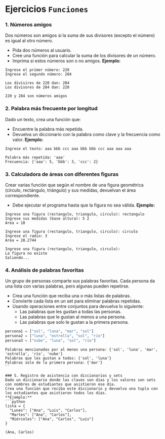 # Ejercicios `Funciones`
### 1. Números amigos
Dos números son amigos si la suma de sus divisores (excepto el número) es igual al otro número.
- Pida dos números al usuario.
- Cree una función para calcular la suma de los divisores de un número.
- Imprima si estos números son o no amigos.
**Ejemplo:**
```
Ingrese el primer número: 220
Ingrese el segundo número: 284

Los divisires de 220 dan: 284
Los divisores de 284 dan: 220

220 y 284 son números amigos
```

### 2. Palabra más frecuente por longitud
Dado un texto, crea una función que:
- Encuentre la palabra más repetida.
- Devuelva un diccionario con la palabra como clave y la frecuencia como valor.
**Ejemplo:**
```
Ingrese el texto: aaa bbb ccc aaa bbb bbb ccc aaa aaa aaa 

Palabra más repetida: 'aaa'
Frecuencia: {'aaa': 5, 'bbb': 3, 'ccc': 2}
```

### 3. Calculadora de áreas con diferentes figuras
Crear varias función que según el nombre de una figura geométrica (círculo, rectángulo, triángulo) y sus medidas, devuelvan el área correspondiente.
- Debe ejecutar el programa hasta que la figura no sea válida.
**Ejemplo:**
```
Ingrese una figura (rectangulo, triangulo, circulo): rectangulo
Ingrese sus medidas (base altura): 5 2
Area = 10

Ingrese una figura (rectangulo, triangulo, circulo): circulo
Ingrese el radio: 3
Area = 28.2744

Ingrese una figura (rectangulo, triangulo, circulo): 
La figura no existe
Saliendo...
```

### 4. Análisis de palabras favoritas
Un grupo de personas comparte sus palabras favoritas. Cada persona da una lista con varias palabras, pero algunas pueden repetirse.
- Crea una función que reciba una o más listas de palabras.
- Convierte cada lista en un set para eliminar palabras repetidas.
- Usando operaciones entre conjuntos para devuelva lo siguiente:
    - Las palabras que les gustan a todas las personas.
    - Las palabras que le gustan al menos a una persona.
    - Las palabras que solo le gustan a la primera persona.
```python
persona1 = ["sol", "luna", "mar", "sol"]  
persona2 = ["luna", "estrella", "sol", "río"]  
persona3 = ["nube", "luna", "sol", "río"]  
```
```
Palabras mencionadas por al menos una persona: {'sol', 'luna', 'mar', 'estrella', 'río', 'nube'}
Palabras que les gustan a todos: {'sol', 'luna'}  
Palabras solo de la primera persona: {'mar'}  
``

### 5. Registro de asistencia con diccionarios y sets
Dado un diccionario donde las claves son días y los valores son sets con nombres de estudiantes que asistieron ese día.
Crea una función que reciba este diccionario y devuelva una tupla con los estudiantes que asistieron todos los días.
**Ejemplo:**
```python
lista = {
  "Lunes": ["Ana", "Luis", "Carlos"],
  "Martes": ["Ana", "Carlos"],
  "Miércoles": ["Ana", "Carlos", "Luis"]
}
```
```
(Ana, Carlos)
```